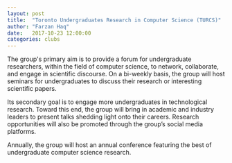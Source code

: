 ```yaml
---
layout: post
title:  "Toronto Undergraduates Research in Computer Science (TURCS)"
author: "Farzan Haq"
date:   2017-10-23 12:00:00
categories: clubs
---
```


The group's primary aim is to provide a forum for undergraduate researchers, within the field of computer science, to network, collaborate, and engage in scientific discourse. On a bi-weekly basis, the group will host seminars for undergraduates to discuss their research or interesting scientific papers.

Its secondary goal is to engage more undergraduates in technological research. Toward this end, the group will bring in academic and industry leaders to present talks shedding light onto their careers. Research opportunities will also be promoted through the group’s social media platforms.

Annually, the group will host an annual conference featuring the best of undergraduate computer science research.
